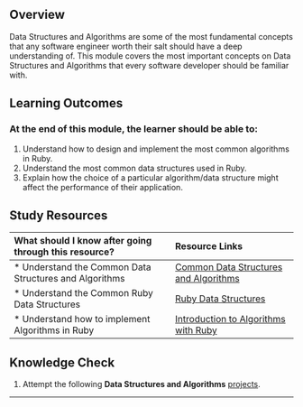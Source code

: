 ## **Overview**

Data Structures and Algorithms are some of the most fundamental concepts that any software engineer worth their salt should have a deep understanding of. This module covers the most important concepts on Data Structures and Algorithms that every software developer should be familiar with.

## **Learning Outcomes**
### **At the end of this module, the learner should be able to:**
1. Understand how to design and implement the most common algorithms in Ruby.
2. Understand the most common data structures used in Ruby.
3. Explain how the choice of a particular algorithm/data structure might affect the performance of their application.

## **Study Resources**
| What should I know after going through this resource?   |      Resource Links      |
|:-------------|:------------------|
| * Understand the Common Data Structures and Algorithms|[Common Data Structures and Algorithms](https://www.theodinproject.com/courses/ruby-programming/lessons/common-data-structures-and-algorithms) |
| * Understand the Common Ruby Data Structures|[Ruby Data Structures](https://medium.com/the-renaissance-developer/ruby-101-data-structures-7705d82ec1) |
| * Understand how to implement Algorithms in Ruby|[Introduction to Algorithms with Ruby](https://thomasroest.com/2016/12/12/introduction-to-algorithms-with-ruby.html) |

## **Knowledge Check**
1. Attempt the following **Data Structures and Algorithms** [projects](https://www.theodinproject.com/courses/ruby-programming/lessons/data-structures-and-algorithms).
------------
